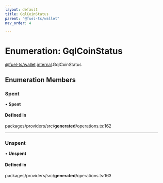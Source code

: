 ```yaml
---
layout: default
title: GqlCoinStatus
parent: "@fuel-ts/wallet"
nav_order: 4

---
```


# Enumeration: GqlCoinStatus

[@fuel-ts/wallet](../index.md).[internal](../namespaces/internal.md).GqlCoinStatus

## Enumeration Members

### Spent

• **Spent**

#### Defined in

packages/providers/src/__generated__/operations.ts:162

___

### Unspent

• **Unspent**

#### Defined in

packages/providers/src/__generated__/operations.ts:163
